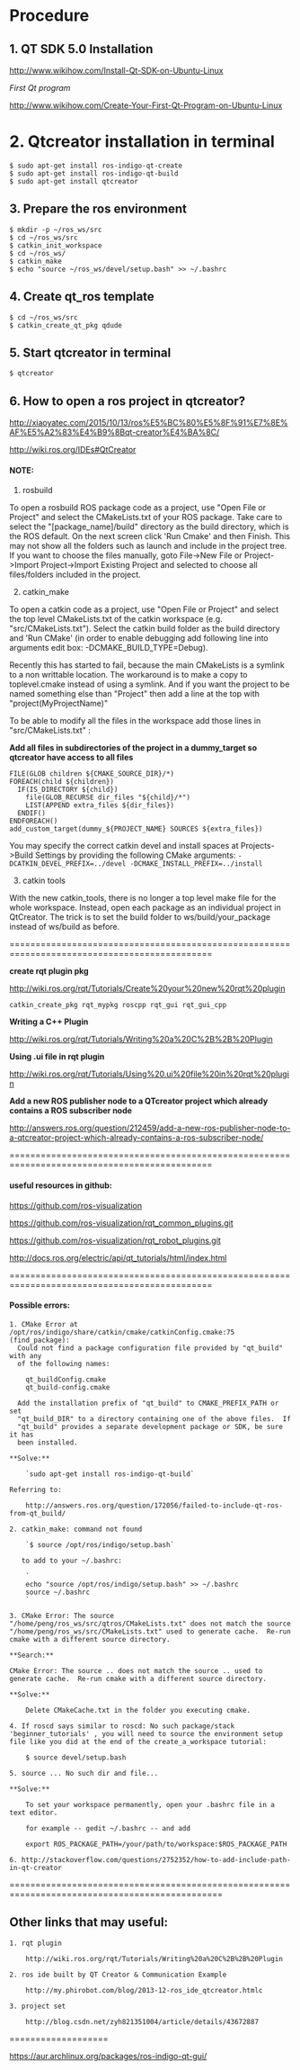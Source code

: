 # Procedure

## 1. QT SDK 5.0 Installation

http://www.wikihow.com/Install-Qt-SDK-on-Ubuntu-Linux

*First Qt program*

http://www.wikihow.com/Create-Your-First-Qt-Program-on-Ubuntu-Linux

# 2. Qtcreator installation in terminal

```
$ sudo apt-get install ros-indigo-qt-create	
$ sudo apt-get install ros-indigo-qt-build
$ sudo apt-get install qtcreator
```

## 3. Prepare the ros environment

```
$ mkdir -p ~/ros_ws/src
$ cd ~/ros_ws/src
$ catkin_init_workspace
$ cd ~/ros_ws/
$ catkin_make
$ echo "source ~/ros_ws/devel/setup.bash" >> ~/.bashrc
```

## 4. Create qt_ros template

```
$ cd ~/ros_ws/src
$ catkin_create_qt_pkg qdude
```

## 5. Start qtcreator in terminal

```
$ qtcreator
```

## 6. How to open a ros project in qtcreator?

http://xiaoyatec.com/2015/10/13/ros%E5%BC%80%E5%8F%91%E7%8E%AF%E5%A2%83%E4%B9%8Bqt-creator%E4%BA%8C/

http://wiki.ros.org/IDEs#QtCreator

#### NOTE:

1) rosbuild

To open a rosbuild ROS package code as a project, use "Open File or Project" and select the CMakeLists.txt of your ROS package. Take care to select the "[package_name]/build" directory as the build directory, which is the ROS default. On the next screen click 'Run Cmake' and then Finish. This may not show all the folders such as launch and include in the project tree. If you want to choose the files manually, goto File->New File or Project->Import Project->Import Existing Project and selected to choose all files/folders included in the project.

2)  catkin_make

To open a catkin code as a project, use "Open File or Project" and select the top level CMakeLists.txt of the catkin workspace (e.g. "src/CMakeLists.txt"). Select the catkin build folder as the build directory and 'Run CMake' (in order to enable debugging add following line into arguments edit box: -DCMAKE_BUILD_TYPE=Debug).

Recently this has started to fail, because the main CMakeLists is a symlink to a non writtable location. The workaround is to make a copy to toplevel.cmake instead of using a symlink. And if you want the project to be named something else than "Project" then add a line at the top with "project(MyProjectName)"

To be able to modify all the files in the workspace add those lines in "src/CMakeLists.txt" :

**Add all files in subdirectories of the project in a dummy_target so qtcreator have access to all files**

```
FILE(GLOB children ${CMAKE_SOURCE_DIR}/*)
FOREACH(child ${children})
  IF(IS_DIRECTORY ${child})
    file(GLOB_RECURSE dir_files "${child}/*")
    LIST(APPEND extra_files ${dir_files})
  ENDIF()
ENDFOREACH()
add_custom_target(dummy_${PROJECT_NAME} SOURCES ${extra_files})
```

You may specify the correct catkin devel and install spaces at Projects->Build Settings by providing the following CMake arguments: `-DCATKIN_DEVEL_PREFIX=../devel -DCMAKE_INSTALL_PREFIX=../install`

3) catkin tools

With the new catkin_tools, there is no longer a top level make file for the whole workspace. Instead, open each package as an individual project in QtCreator. The trick is to set the build folder to ws/build/your_package instead of ws/build as before. 

=============================================================================================

**create rqt plugin pkg**

http://wiki.ros.org/rqt/Tutorials/Create%20your%20new%20rqt%20plugin

	catkin_create_pkg rqt_mypkg roscpp rqt_gui rqt_gui_cpp

**Writing a C++ Plugin**

http://wiki.ros.org/rqt/Tutorials/Writing%20a%20C%2B%2B%20Plugin

**Using .ui file in rqt plugin**

http://wiki.ros.org/rqt/Tutorials/Using%20.ui%20file%20in%20rqt%20plugin

**Add a new ROS publisher node to a QTcreator project which already contains a ROS subscriber node**

http://answers.ros.org/question/212459/add-a-new-ros-publisher-node-to-a-qtcreator-project-which-already-contains-a-ros-subscriber-node/


=============================================================================================

#### useful resources in github:

https://github.com/ros-visualization

https://github.com/ros-visualization/rqt_common_plugins.git

https://github.com/ros-visualization/rqt_robot_plugins.git

http://docs.ros.org/electric/api/qt_tutorials/html/index.html

=============================================================================================

#### Possible errors:

	1. CMake Error at /opt/ros/indigo/share/catkin/cmake/catkinConfig.cmake:75 (find_package):
	  Could not find a package configuration file provided by "qt_build" with any
	  of the following names:

	    qt_buildConfig.cmake
	    qt_build-config.cmake

	  Add the installation prefix of "qt_build" to CMAKE_PREFIX_PATH or set
	  "qt_build_DIR" to a directory containing one of the above files.  If
	  "qt_build" provides a separate development package or SDK, be sure it has
	  been installed.

	**Solve:**

		`sudo apt-get install ros-indigo-qt-build`

	Referring to:

		http://answers.ros.org/question/172056/failed-to-include-qt-ros-from-qt_build/

	2. catkin_make: command not found

		`$ source /opt/ros/indigo/setup.bash`

	   to add to your ~/.bashrc:

		`
		echo "source /opt/ros/indigo/setup.bash" >> ~/.bashrc
		source ~/.bashrc
		`

	3. CMake Error: The source "/home/peng/ros_ws/src/qtros/CMakeLists.txt" does not match the source "/home/peng/ros_ws/src/CMakeLists.txt" used to generate cache.  Re-run cmake with a different source directory.

	**Search:**

	CMake Error: The source .. does not match the source .. used to generate cache.  Re-run cmake with a different source directory.

	**Solve:**
	
		Delete CMakeCache.txt in the folder you executing cmake.

	4. If roscd says similar to roscd: No such package/stack 'beginner_tutorials' , you will need to source the environment setup file like you did at the end of the create_a_workspace tutorial:

		$ source devel/setup.bash

	5. source ... No such dir and file...

	**Solve:**

		To set your workspace permanently, open your .bashrc file in a text editor.

		for example -- gedit ~/.bashrc -- and add

		export ROS_PACKAGE_PATH=/your/path/to/workspace:$ROS_PACKAGE_PATH

	6. http://stackoverflow.com/questions/2752352/how-to-add-include-path-in-qt-creator

===============================================================================================

## Other links that may useful:

	1. rqt plugin

		http://wiki.ros.org/rqt/Tutorials/Writing%20a%20C%2B%2B%20Plugin

	2. ros ide built by QT Creator & Communication Example

		http://my.phirobot.com/blog/2013-12-ros_ide_qtcreator.htmlc 

	3. project set

		http://blog.csdn.net/zyh821351004/article/details/43672887


===================

https://aur.archlinux.org/packages/ros-indigo-qt-gui/

